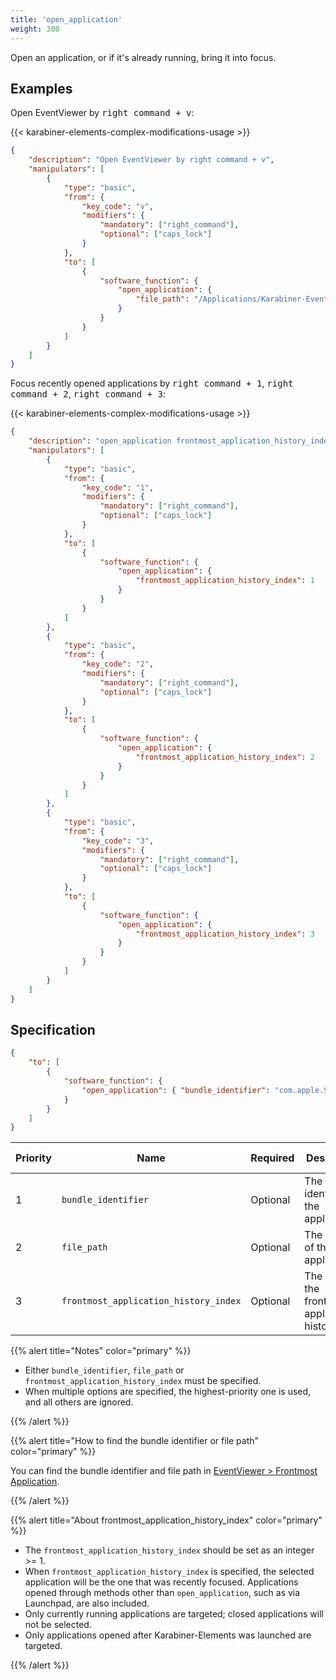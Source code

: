 ```yaml
---
title: 'open_application'
weight: 300
---
```


Open an application, or if it's already running, bring it into focus.

## Examples

Open EventViewer by <kbd>right command + v</kbd>:

{{< karabiner-elements-complex-modifications-usage >}}

```json
{
    "description": "Open EventViewer by right command + v",
    "manipulators": [
        {
            "type": "basic",
            "from": {
                "key_code": "v",
                "modifiers": {
                    "mandatory": ["right_command"],
                    "optional": ["caps_lock"]
                }
            },
            "to": [
                {
                    "software_function": {
                        "open_application": {
                            "file_path": "/Applications/Karabiner-EventViewer.app"
                        }
                    }
                }
            ]
        }
    ]
}
```

Focus recently opened applications by <kbd>right command + 1</kbd>, <kbd>right command + 2</kbd>, <kbd>right command + 3</kbd>:

{{< karabiner-elements-complex-modifications-usage >}}

```json
{
    "description": "open_application frontmost_application_history_index by right_command + 1...3",
    "manipulators": [
        {
            "type": "basic",
            "from": {
                "key_code": "1",
                "modifiers": {
                    "mandatory": ["right_command"],
                    "optional": ["caps_lock"]
                }
            },
            "to": [
                {
                    "software_function": {
                        "open_application": {
                            "frontmost_application_history_index": 1
                        }
                    }
                }
            ]
        },
        {
            "type": "basic",
            "from": {
                "key_code": "2",
                "modifiers": {
                    "mandatory": ["right_command"],
                    "optional": ["caps_lock"]
                }
            },
            "to": [
                {
                    "software_function": {
                        "open_application": {
                            "frontmost_application_history_index": 2
                        }
                    }
                }
            ]
        },
        {
            "type": "basic",
            "from": {
                "key_code": "3",
                "modifiers": {
                    "mandatory": ["right_command"],
                    "optional": ["caps_lock"]
                }
            },
            "to": [
                {
                    "software_function": {
                        "open_application": {
                            "frontmost_application_history_index": 3
                        }
                    }
                }
            ]
        }
    ]
}
```

## Specification

```json
{
    "to": [
        {
            "software_function": {
                "open_application": { "bundle_identifier": "com.apple.Safari" }
            }
        }
    ]
}
```

| Priority | Name                                  | Required | Description                                      | Available since |
| -------- | ------------------------------------- | -------- | ------------------------------------------------ | --------------- |
| 1        | `bundle_identifier`                   | Optional | The bundle identifier of the application         | v15.0.19        |
| 2        | `file_path`                           | Optional | The file path of the application                 | v15.0.19        |
| 3        | `frontmost_application_history_index` | Optional | The index of the frontmost application's history | v15.3.6         |

{{% alert title="Notes" color="primary" %}}

-   Either `bundle_identifier`, `file_path` or `frontmost_application_history_index` must be specified.
-   When multiple options are specified, the highest-priority one is used, and all others are ignored.

{{% /alert %}}

{{% alert title="How to find the bundle identifier or file path" color="primary" %}}

You can find the bundle identifier and file path in [EventViewer > Frontmost Application](/docs/manual/operation/eventviewer/).

{{% /alert %}}

{{% alert title="About frontmost_application_history_index" color="primary" %}}

-   The `frontmost_application_history_index` should be set as an integer >= 1.
-   When `frontmost_application_history_index` is specified, the selected application will be the one that was recently focused.
    Applications opened through methods other than `open_application`, such as via Launchpad, are also included.
-   Only currently running applications are targeted; closed applications will not be selected.
-   Only applications opened after Karabiner-Elements was launched are targeted.

{{% /alert %}}
